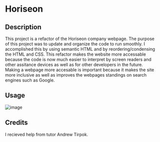 # Horiseon

## Description

This project is a refactor of the Horiseon company webpage. The purpose of this project was to update and organize the code to run smoothly. I accomplished this by using semantic HTML and by reordering/condensing the HTML and CSS. This refactor makes the website more accessable because the code is now much easier to interpret by screen readers and other assitance devices as well as for other developers in the future. Making a webpage more accesable is important because it makes the site more inclusive as well as improves the webpages standings on search engines such as Google.


## Usage
![image](https://user-images.githubusercontent.com/116680523/199844388-a56f6bb9-189e-439d-99a7-f2cdcd676d6a.png)


## Credits

I recieved help from tutor Andrew Tirpok.
